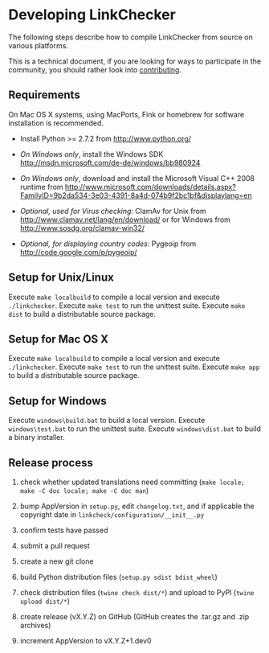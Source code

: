 Developing LinkChecker
======================

The following steps describe how to compile LinkChecker from source
on various platforms.

This is a technical document, if you are looking for ways to
participate in the community, you should rather look into
[contributing](contributing).

Requirements
------------
On Mac OS X systems, using MacPorts, Fink or homebrew for software
installation is recommended.

- Install Python >= 2.7.2 from http://www.python.org/

- *On Windows only*, install the Windows SDK
  http://msdn.microsoft.com/de-de/windows/bb980924

- *On Windows only*, download and install the Microsoft
  Visual C++ 2008 runtime from
  http://www.microsoft.com/downloads/details.aspx?FamilyID=9b2da534-3e03-4391-8a4d-074b9f2bc1bf&displaylang=en

- *Optional, used for Virus checking:*
  ClamAv for Unix from http://www.clamav.net/lang/en/download/
  or for Windows from http://www.sosdg.org/clamav-win32/

- *Optional, for displaying country codes:*
  Pygeoip from http://code.google.com/p/pygeoip/


Setup for Unix/Linux
--------------------
Execute ``make localbuild`` to compile a local version and execute
``./linkchecker``.
Execute ``make test`` to run the unittest suite.
Execute ``make dist`` to build a distributable source package.


Setup for Mac OS X
------------------
Execute ``make localbuild`` to compile a local version and execute
``./linkchecker``.
Execute ``make test`` to run the unittest suite.
Execute ``make app`` to build a distributable source package.


Setup for Windows
-----------------
Execute ``windows\build.bat`` to build a local version.
Execute ``windows\test.bat`` to run the unittest suite.
Execute ``windows\dist.bat`` to build a binary installer.


Release process
---------------

1. check whether updated translations need committing
   (`make locale; make -C doc locale; make -C doc man`)

2. bump AppVersion in `setup.py`, edit `changelog.txt`, and if applicable the
   copyright date in `linkcheck/configuration/__init__.py`

3. confirm tests have passed

4. submit a pull request

5. create a new git clone

6. build Python distribution files (`setup.py sdist bdist_wheel`)

7. check distribution files (`twine check dist/*`) and upload to PyPI (`twine upload dist/*`)

8. create release (vX.Y.Z) on GitHub (GitHub creates the .tar.gz and .zip archives)

9. increment AppVersion to vX.Y.Z+1.dev0
